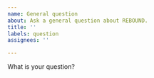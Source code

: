 ```yaml
---
name: General question
about: Ask a general question about REBOUND.
title: ''
labels: question
assignees: ''

---
```


What is your question?
